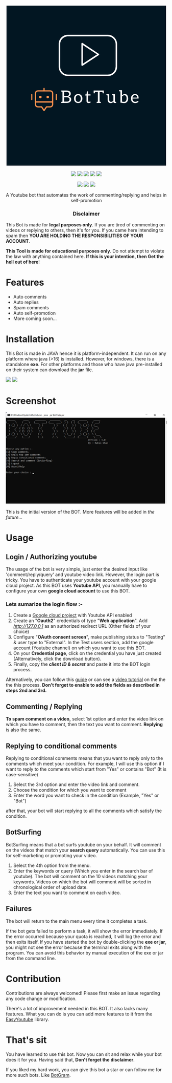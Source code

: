 <p align="center">
  <img src="bot-logo.png">
</p>

<p align="center">
  <img src="https://img.shields.io/badge/Version-1.1-green?style=for-the-badge">
  <img src="https://img.shields.io/github/license/ErrorxCode/BotTube?style=for-the-badge">
  <img src="https://img.shields.io/github/stars/ErrorxCode/BotTube?style=for-the-badge">
  <img src="https://img.shields.io/github/issues/ErrorxCode/BotTube?color=red&style=for-the-badge">
  <img src="https://img.shields.io/github/forks/ErrorxCode/BotTube?color=teal&style=for-the-badge">
</p>

<p align="center">
  <img src="https://img.shields.io/badge/Author-Rahil--Khan-cyan?style=flat-square">
  <img src="https://img.shields.io/badge/Open%20Source-Yes-cyan?style=flat-square">
  <img src="https://img.shields.io/badge/Written%20In-Java-cyan?style=flat-square">
</p>

<p align="center">A Youtube bot that automates the work of commenting/replying and helps in self-promotion</p>

<h3><p align="center">Disclaimer</p></h3>

This Bot is made for **legal purposes only**. If you are tired of commenting on videos or replying to others, then it's for you. If you came here intending to spam then **YOU ARE HOLDING THE RESPONSIBILITIES OF YOUR ACCOUNT**.

<b>This Tool is made for educational purposes only</b>. Do not attempt to violate the law with anything contained here. <b>If this is your intention, then Get the hell out of here</b>!





# Features

- Auto comments
- Auto replies
- Spam comments
- Auto self-promotion
- More coming soon...



# Installation

This Bot is made in JAVA hence it is platform-independent. It can run on any platform where java (>16) is installed. However, for windows, there is a standalone **exe**. For other platforms and those who have java pre-installed on their system can download the **jar** file.



<p align="left">
  <img src="https://dabuttonfactory.com/button.png?t=Downlad+jar&f=Calibri&ts=26&tc=fff&hp=45&vp=20&w=200&h=50&c=11&bgt=unicolored&bgc=e69138" href="">
  <img src="https://dabuttonfactory.com/button.png?t=Downlad+exe&f=Calibri&ts=26&tc=f90&hp=45&vp=20&w=200&h=50&c=11&bgt=unicolored&bgc=fff&bs=2&bc=f90" href="">
</p>



# Screenshot

![](screenshot.png)

This is the initial version of the BOT. More features will be added in *the future*...



# Usage

## Login / Authorizing youtube

The usage of the bot is very simple, just enter the desired input like 'comment/reply/query' and youtube video link. However, the login part is tricky. You have to authenticate your youtube account with your google cloud project. As this BOT uses **Youtube API**, you manually have to configure your own **google cloud account** to use this BOT.

### Lets sumarize the login flow :-

1. Create a [Google cloud project](https://console.cloud.google.com/apis/library/youtube.googleapis.com) with Youtube API enabled
2. Create an "**Oauth2**" credentials of type "**Web application**". Add *http://127.0.0.1* as an authorized redirect URL (Other fields of your choice)
3. Configure "**OAuth consent screen**", make publishing status to "Testing" & user type to "External". In the Test users section, add the google account (Youtube channel) on which you want to use this BOT.
4. On your **Credential page**, click on the credential you have just created (Alternatively, click the download button).
5. Finally, copy the ***client ID & secret*** and paste it into the BOT login process.



Alternatively, you can follow this [guide](https://theonetechnologies.com/blog/post/how-to-get-google-app-client-id-and-client-secret) or can see a [video tutorial](https://youtube.com) on the the the this process. **Don't forget to enable to add the fields as described in steps 2nd and 3rd.**



## Commenting / Replying

**To spam comment on a video,** select 1st option and enter the video link on which you have to comment, then the text you want to comment. **Replying** is also the same.



## Replying to conditional comments

Replying to conditional comments means that you want to reply only to the comments which meet your condition. For example, I will use this option if I want to reply to the comments which start from "Yes" or contains "Bot" (It is case-sensitive)



1. Select the 3rd option and enter the video link and comment.
2. Choose the condition for which you want to comment
3. Enter the word you want to check in the condition (Example, "Yes" or "Bot")

after that, your bot will start replying to all the comments which satisfy the condition.



## BotSurfing

BotSurfing means that a bot surfs youtube on your behalf. It will comment on the videos that match your **search query** automatically. You can use this for self-marketing or promoting your video.



1. Select the  4th option from the menu.
2. Enter the keywords or query (Which you enter in the search bar of youtube). The bot will comment on the 10 videos matching your keywords. Videos on which the bot will comment will be sorted in chronological order of upload date.
3. Enter the text you want to comment on each video.



## Failures

The bot will return to the main menu every time it completes a task.

If the bot gets failed to perform a task, it will show the error immediately. If the error occurred because your quota is reached, it will log the error and then exits itself. If you have started the bot by double-clicking the **exe or jar**, you might not see the error because the terminal exits along with the program. You can avoid this behavior by manual execution of the exe or jar from the command line.



# Contribution

Contributions are always welcomed! Please first make an issue regarding any code change or modification. 

There's a lot of improvement needed in this BOT.  It also lacks many features. What you can do is you can add more features to it from the [EasyYoutube](https://github.com/ErrorxCode/EasyYoutube) library.



# That's sit

You have learned to use this bot. Now you can sit and relax while your bot does it for you. Having said that, **Don't forget the disclaimer**.

If you liked my hard work, you can give this bot a star or can follow me for more such bots. Like [BotGram](https://github.com/ErrorxCode/BotGram).
